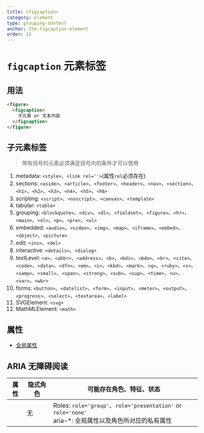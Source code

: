 ```yaml
---
title: <figcaption>
category: element
type: grouping-content
anchor: the-figcaption-element
order: 12
---
```


# `figcaption` 元素标签

## 用法

```html
<figure>
  <figcaption>
    子元素 or 文本内容
  </figcaption>
</figure>
```

## 子元素标签

>带有括号的元素必须满足括号内的条件才可以使用

1. metadata: `<style>`、`<link rel=''>`(属性`rel`必须存在)
1. sections: `<aside>`、`<article>`、`<footer>`、`<header>`、`<nav>`、`<section>`、`<h1>`、`<h2>`、`<h3>`、`<h4>`、`<h5>`、`<h6>`
1. scripting: `<script>`、`<noscript>`、`<canvas>`、`<template>`
1. tabular: `<table>`
1. grouping: `<blockquote>`、`<div>`、`<dl>`、`<fieldset>`、`<figure>`、`<hr>`、`<main>`、`<ol>`、`<p>`、`<pre>`、`<ul>`
1. embedded: `<audio>`、`<video>`、`<img>`、`<map>`、`<iframe>`、`<embed>`、`<object>`、`<picture>`
1. edit: `<ins>`、`<del>`
1. interactive: `<details>`、`<dialog>`
1. textLevel: `<a>`、`<abbr>`、`<address>`、`<b>`、`<bdi>`、`<bdo>`、`<br>`、`<cite>`、`<code>`、`<data>`、`<dfn>`、`<em>`、`<i>`、`<kbd>`、`<mark>`、`<q>`、`<ruby>`、`<s>`、`<samp>`、`<small>`、`<span>`、`<strong>`、`<sub>`、`<sup>`、`<time>`、`<u>`、`<var>`、`<wbr>`
1. forms: `<button>`、`<datelist>`、`<form>`、`<input>`、`<meter>`、`<output>`、`<progress>`、`<select>`、`<textarea>`、`<label>`
1. SVGElement: `<svg>`
1. MathMLElement: `<math>`

## 属性

* [全局属性](/front-end/HTML/attribute#anchor-全局属性)

## ARIA 无障碍阅读

| 属性 | 隐式角色 | 可能存在角色、特征、状态 |
| ---- | ---- | ---- |
| | 无 | Roles: `role='group'`、`role='presentation'` or `role='none'` <br> aria-*: 全局属性以及角色所对应的私有属性 |

